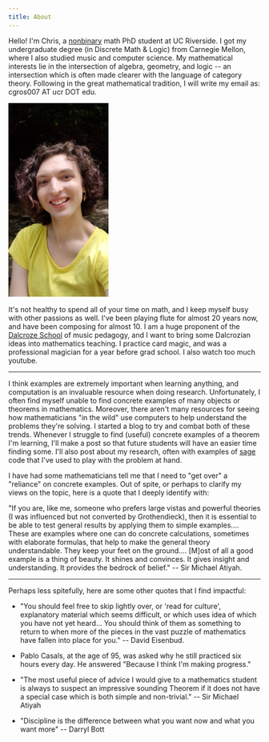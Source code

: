 ```yaml
---
title: About
---
```


Hello! I'm Chris, a [nonbinary](https://en.wikipedia.org/wiki/Non-binary_gender) 
math PhD student at UC Riverside. I got my 
undergraduate degree (in Discrete Math & Logic) from Carnegie Mellon, where I 
also studied music and computer science. 
My mathematical interests lie in the intersection of algebra, geometry, 
and logic -- an intersection which is often made clearer with the language
of category theory.
Following in the great mathematical tradition, I 
will write my email as: cgros007 AT ucr DOT edu. 

<img src="/assets/images/headshot.jpg" alt="A photo of me" width=200px/>

It's not healthy to spend all of your time on math, and I keep myself 
busy with other passions as well.
I've been playing flute for almost 20 years now, and have been composing for
almost 10. I am a huge proponent of the 
[Dalcroze School](https://dalcrozeusa.org/about-dalcroze/what-is-dalcroze/)
of music pedagogy, and I want to bring some Dalcrozian ideas into
mathematics teaching. I practice card magic, and was a professional magician 
for a year before grad school. I also watch too much youtube.

---

I think examples are extremely important when learning anything, and
computation is an invaluable resource when doing research. Unfortunately,
I often find myself unable to find concrete examples of many
objects or theorems in mathematics. Moreover, there aren't many resources for
seeing how mathematicians "in the wild" use computers to help understand 
the problems they're solving. I started a blog to try and combat both of 
these trends. Whenever I struggle to find (useful) concrete examples of a 
theorem I'm learning, I'll make a post so that future students will have an 
easier time finding some. I'll also post about my research, often with
examples of [sage](https://sagemath.org) code that I've used to play with the
problem at hand.

I have had some mathematicians tell me that I need to "get over" a 
"reliance" on concrete examples. Out of spite, or perhaps to clarify my views
on the topic, here is a quote that I deeply identify with:

<div class="boxed" markdown="1">
"If you are, like me, someone who prefers large vistas and powerful theories 
(I was influenced but not converted by Grothendieck), then it is essential to 
be able to test general results by applying them to simple examples.... 
These are examples where one can do concrete calculations, sometimes with 
elaborate formulas, that help to make the general theory understandable. 
They keep your feet on the ground.... [M]ost of all a good example is a thing
of beauty. It shines and convinces. It gives insight and understanding.
It provides the bedrock of belief." -- Sir Michael Atiyah.
</div>

---

Perhaps less spitefully, here are some other quotes that I find impactful:

- "You should feel free to skip lightly over, or 'read for culture', explanatory
material which seems difficult, or which uses idea of which you have not yet 
heard... You should think of them as something to return to when more of the 
pieces in the vast puzzle of mathematics have fallen into place for you." --
David Eisenbud.

- Pablo Casals, at the age of 95, was asked why he still practiced six hours
every day. He answered "Because I think I'm making progress."

- "The most useful piece of advice I would give to a mathematics student is 
always to suspect an impressive sounding Theorem if it does not have a 
special case which is both simple and non-trivial." -- Sir Michael Atiyah

- "Discipline is the difference between what you want now and what you 
want more" -- Darryl Bott
